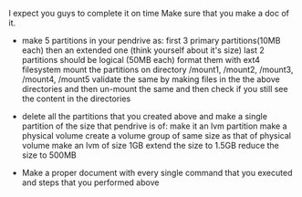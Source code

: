 I expect you guys to complete it on time Make sure that you make a doc of it.

 *  make 5 partitions in your pendrive as: first 3 primary partitions(10MB each) then an extended one (think 
    yourself about it's size) last 2 partitions should be logical (50MB each) format them with ext4 filesystem mount the partitions on directory /mount1, /mount2, /mount3, /mount4, /mount5 validate the same by making files in the the above directories and then un-mount the same and then check if you still see the content in the directories

*   delete all the partitions that you created above and make a single partition of the size that pendrive is 
    of: make it an lvm partition make a physical volume create a volume group of same size as that of physical volume make an lvm of size 1GB extend the size to 1.5GB reduce the size to 500MB

*   Make a proper document with every single command that you executed and steps that you performed above
